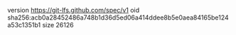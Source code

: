 version https://git-lfs.github.com/spec/v1
oid sha256:acb0a28452486a748b1d36d5ed06a414ddee8b5e0aea84165be124a53c1351b1
size 26126
